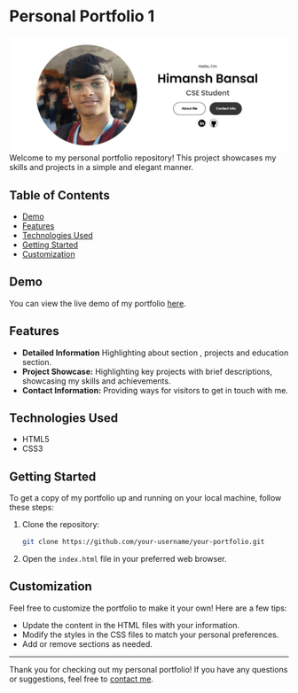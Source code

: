 # Personal Portfolio 1

<img src="https://github.com/Himu336/Personal-Portfolio-1/blob/main/pics/Banner%20for%20github%20demo.jpg"/>
Welcome to my personal portfolio repository! This project showcases my skills and projects in a simple and elegant manner.

## Table of Contents

- [Demo](#demo)
- [Features](#features)
- [Technologies Used](#technologies-used)
- [Getting Started](#getting-started)
- [Customization](#customization)

## Demo

You can view the live demo of my portfolio [here](https://personal-portfolio-1-nu.vercel.app/).

## Features

- **Detailed Information** Highlighting about section , projects and education section.
- **Project Showcase:** Highlighting key projects with brief descriptions, showcasing my skills and achievements.
- **Contact Information:** Providing ways for visitors to get in touch with me.

## Technologies Used

- HTML5
- CSS3

## Getting Started

To get a copy of my portfolio up and running on your local machine, follow these steps:

1. Clone the repository:

    ```bash
    git clone https://github.com/your-username/your-portfolio.git
    ```

2. Open the `index.html` file in your preferred web browser.

## Customization

Feel free to customize the portfolio to make it your own! Here are a few tips:

- Update the content in the HTML files with your information.
- Modify the styles in the CSS files to match your personal preferences.
- Add or remove sections as needed.

---

Thank you for checking out my personal portfolio! If you have any questions or suggestions, feel free to [contact me](www.linkedin.com/in/himansh-bansal-71abb4252).
